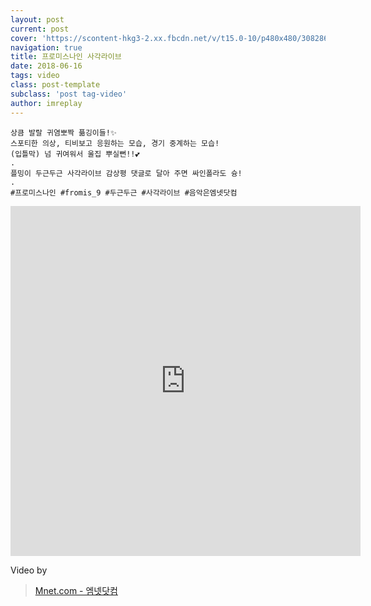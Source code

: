 ```yaml
---
layout: post
current: post
cover: 'https://scontent-hkg3-2.xx.fbcdn.net/v/t15.0-10/p480x480/30828698_1991580537543586_3795768246527852544_n.jpg?_nc_cat=0&oh=7bcd6fb03d57cd7abed36df1344f70c7&oe=5BC2D3A4'
navigation: true
title: 프로미스나인 사각라이브
date: 2018-06-16
tags: video
class: post-template
subclass: 'post tag-video'
author: imreplay
---
```

```
상큼 발랄 귀염뽀짝 픎깅이들!✨ 
스포티한 의상, 티비보고 응원하는 모습, 경기 중계하는 모습! 
(입틀막) 넘 귀여워서 울집 뿌실뻔!!💕
.
플밍이 두근두근 사각라이브 감상평 댓글로 달아 주면 싸인폴라도 슝! 
.
#프로미스나인 #fromis_9 #두근두근 #사각라이브 #음악은엠넷닷컴
```


<iframe src="https://www.facebook.com/plugins/video.php?href=https%3A%2F%2Fwww.facebook.com%2Fwwwmnetcom%2Fvideos%2F1991568324211474%2F&show_text=0&width=476" width="560" height="560" style="border:none;overflow:hidden" scrolling="no" frameborder="0" allowTransparency="true" allowFullScreen="true"></iframe>


Video by
> [Mnet.com - 엠넷닷컴](https://www.facebook.com/wwwmnetcom)